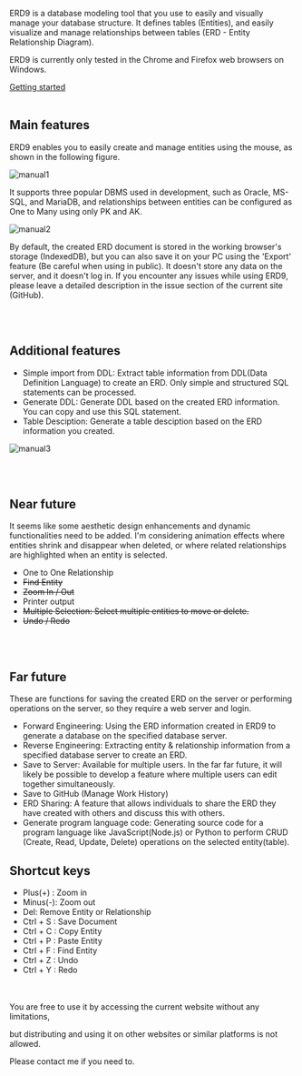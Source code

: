 ERD9 is a database modeling tool that you use to easily and visually manage your database structure.
It defines tables (Entities), and easily visualize and manage relationships between tables (ERD - Entity Relationship Diagram).

ERD9 is currently only tested in the Chrome and Firefox web browsers on Windows.

[Getting started](https://gujc71.github.io/erd9/)
<br/><br/>

## Main features

ERD9 enables you to easily create and manage entities using the mouse, as shown in the following figure.

![manual1](https://gujc71.github.io/erd9/images/manual_1.gif)

It supports three popular DBMS used in development, such as Oracle, MS-SQL, and MariaDB, and relationships between entities can be configured as One to Many using only PK and AK.

![manual2](https://gujc71.github.io/erd9/images/manual_2.gif)

By default, the created ERD document is stored in the working browser's storage (IndexedDB), but you can also save it on your PC using the 'Export' feature (Be careful when using in public).
It doesn't store any data on the server, and it doesn't log in.
If you encounter any issues while using ERD9, please leave a detailed description in the issue section of the current site (GitHub).

<br/><br/>
## Additional features
- Simple import from DDL: Extract table information from DDL(Data Definition Language) to create an ERD. Only simple and structured SQL statements can be processed.
- Generate DDL: Generate DDL based on the created ERD information. You can copy and use this SQL statement.
- Table Desciption: Generate a table desciption based on the ERD information you created.

![manual3](https://gujc71.github.io/erd9/images/manual_3.gif)

<br/><br/>
## Near future
It seems like some aesthetic design enhancements and dynamic functionalities need to be added. I'm considering animation effects where entities shrink and disappear when deleted, or where related relationships are highlighted when an entity is selected.
- One to One Relationship
- ~~Find Entity~~
- ~~Zoom In / Out~~
- Printer output
- ~~Multiple Selection: Select multiple entities to move or delete.~~
- ~~Undo / Redo~~

<br/><br/>
## Far future
These are functions for saving the created ERD on the server or performing operations on the server, so they require a web server and login.
- Forward Engineering: Using the ERD information created in ERD9 to generate a database on the specified database server.
- Reverse Engineering: Extracting entity & relationship information from a specified database server to create an ERD.
- Save to Server: Available for multiple users. In the far far future, it will likely be possible to develop a feature where multiple users can edit together simultaneously.
- Save to GitHub (Manage Work History)
- ERD Sharing: A feature that allows individuals to share the ERD they have created with others and discuss this with others.
- Generate program language code: Generating source code for a program language like JavaScript(Node.js) or Python to perform CRUD (Create, Read, Update, Delete) operations on the selected entity(table).

## Shortcut keys
- Plus(+) : Zoom in
- Minus(-): Zoom out
- Del: Remove Entity or Relationship
- Ctrl + S : Save Document
- Ctrl + C : Copy Entity 
- Ctrl + P : Paste Entity 
- Ctrl + F : Find Entity 
- Ctrl + Z : Undo
- Ctrl + Y : Redo 
  
<br/><br/>
You are free to use it by accessing the current website without any limitations, 

but distributing and using it on other websites or similar platforms is not allowed. 

Please contact me if you need to.

